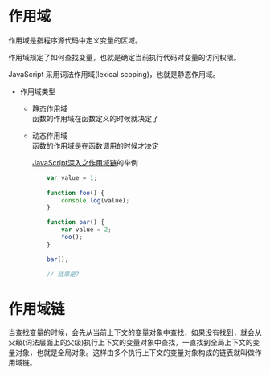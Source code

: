 # 作用域

  作用域是指程序源代码中定义变量的区域。

  作用域规定了如何查找变量，也就是确定当前执行代码对变量的访问权限。

  JavaScript 采用词法作用域(lexical scoping)，也就是静态作用域。
  
  - 作用域类型
    - 静态作用域    
      函数的作用域在函数定义的时候就决定了
      
    - 动态作用域    
      函数的作用域是在函数调用的时候才决定
      
      [JavaScript深入之作用域链](https://github.com/mqyqingfeng/Blog/issues/3)的举例
      
      ```javascript
          var value = 1;
          
          function foo() {
              console.log(value);
          }

          function bar() {
              var value = 2;
              foo();
          }

          bar();
          
          // 结果是?
      ```

# 作用域链

当查找变量的时候，会先从当前上下文的变量对象中查找，如果没有找到，就会从父级(词法层面上的父级)执行上下文的变量对象中查找，一直找到全局上下文的变量对象，也就是全局对象。这样由多个执行上下文的变量对象构成的链表就叫做作用域链。



